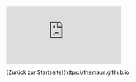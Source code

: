 <iframe src="https://docs.google.com/forms/d/e/1FAIpQLSffhmszYNhxENU1DxVpTjR159mMGipUMmw0CsMMqd4-1RhpYg/viewform?embedded=true" width="auto" height="auto" frameborder="0" marginheight="0" marginwidth="0">Wird geladen...</iframe>

[Zurück zur Startseite](https://themaun.github.io
